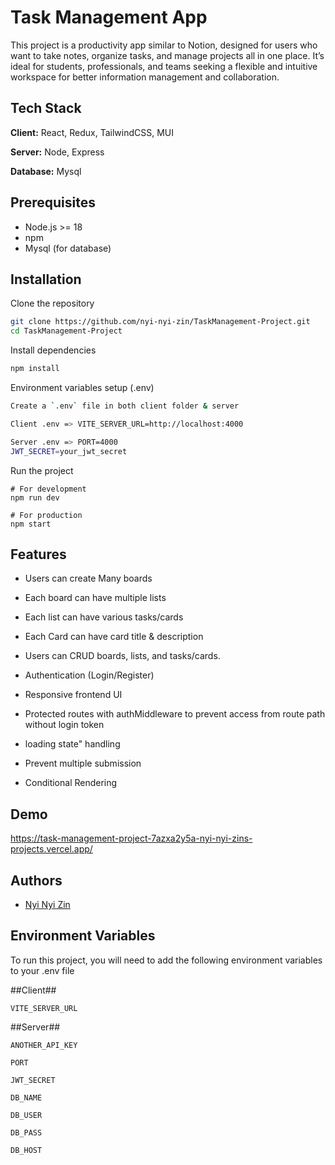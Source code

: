 # Task Management App

This project is a productivity app similar to Notion, designed for users who want to take notes, organize tasks, and manage projects all in one place. It’s ideal for students, professionals, and teams seeking a flexible and intuitive workspace for better information management and collaboration.

## Tech Stack

**Client:** React, Redux, TailwindCSS, MUI

**Server:** Node, Express

**Database:** Mysql

## Prerequisites

- Node.js >= 18
- npm
- Mysql (for database)

## Installation

Clone the repository

```bash
git clone https://github.com/nyi-nyi-zin/TaskManagement-Project.git
cd TaskManagement-Project
```

Install dependencies

```bash
npm install
```

Environment variables setup (.env)

```bash
Create a `.env` file in both client folder & server

Client .env => VITE_SERVER_URL=http://localhost:4000

Server .env => PORT=4000
JWT_SECRET=your_jwt_secret
```

Run the project

```
# For development
npm run dev

# For production
npm start
```

## Features

- Users can create Many boards

- Each board can have multiple lists

- Each list can have various tasks/cards

- Each Card can have card title & description

- Users can CRUD boards, lists, and tasks/cards.

- Authentication (Login/Register)

- Responsive frontend UI

- Protected routes with authMiddleware to prevent access from route path without login token

- loading state" handling

- Prevent multiple submission

- Conditional Rendering

## Demo

https://task-management-project-7azxa2y5a-nyi-nyi-zins-projects.vercel.app/

## Authors

- [Nyi Nyi Zin](https://github.com/nyi-nyi-zin)

## Environment Variables

To run this project, you will need to add the following environment variables to your .env file

##Client##

`VITE_SERVER_URL`

##Server##

`ANOTHER_API_KEY`

`PORT`

`JWT_SECRET`

`DB_NAME`

`DB_USER`

`DB_PASS`

`DB_HOST`
